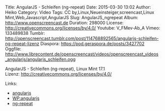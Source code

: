 Title: AngularJS - Schleifen (ng-repeat)
Date: 2015-03-30 13:02
Author: Heiko
Category: Video
Tags: CC by,Linux,Neueinsteiger,screencast,Linux Mint,Web,Javascript,AngularJS
Slug: AngularJS_ngrepeat
Album: http://www.openscreencast.de
Duration: 298000
License: http://creativecommons.org/licenses/by/4.0/
Youtube: V_FMev-Ab_A
Vimeo: 133489838
Tumblr: http://openscreencast.tumblr.com/post/114768892565/angularjs-schleifen-ng-repeat-lizenz
Diaspora: https://pod.geraspora.de/posts/3427702
Oggfile: http://www.librecontent.de/openscreencast/videos/openscreencast_videos_angularjs/angularjs_schleifen.ogg

AngularJS - Schleifen (ng-repeat), Linux Mint 17.1  
Lizenz: <http://creativecommons.org/licenses/by/4.0/>

Links:

  * [angularjs](https://angularjs.org/ "Link zu angularjs.org" )
  * [WP:angularjs](http://de.wikipedia.org/wiki/AngularJS "Link zu wikipedia.org" )
  * [ng-repeat](https://docs.angularjs.org/api/ng/directive/ngRepeat "Link zu docs.angularjs.org/" )

